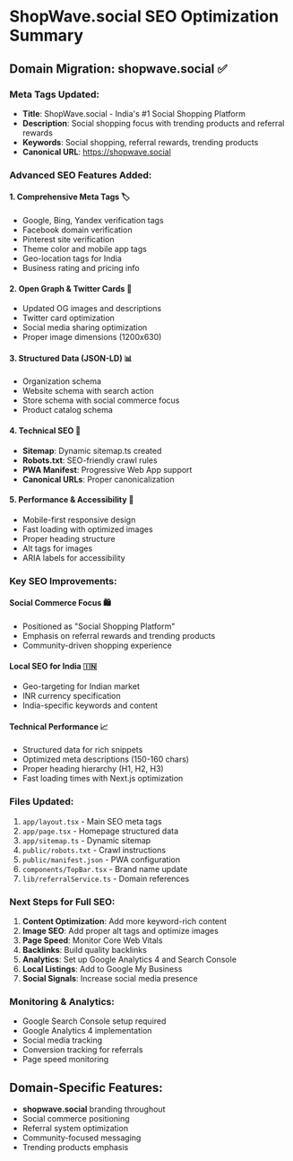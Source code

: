 # ShopWave.social SEO Optimization Summary

## Domain Migration: shopwave.social ✅

### Meta Tags Updated:
- **Title**: ShopWave.social - India's #1 Social Shopping Platform
- **Description**: Social shopping focus with trending products and referral rewards
- **Keywords**: Social shopping, referral rewards, trending products
- **Canonical URL**: https://shopwave.social

### Advanced SEO Features Added:

#### 1. Comprehensive Meta Tags 🏷️
- Google, Bing, Yandex verification tags
- Facebook domain verification
- Pinterest site verification
- Theme color and mobile app tags
- Geo-location tags for India
- Business rating and pricing info

#### 2. Open Graph & Twitter Cards 📱
- Updated OG images and descriptions
- Twitter card optimization
- Social media sharing optimization
- Proper image dimensions (1200x630)

#### 3. Structured Data (JSON-LD) 📊
- Organization schema
- Website schema with search action
- Store schema with social commerce focus
- Product catalog schema

#### 4. Technical SEO 🔧
- **Sitemap**: Dynamic sitemap.ts created
- **Robots.txt**: SEO-friendly crawl rules
- **PWA Manifest**: Progressive Web App support
- **Canonical URLs**: Proper canonicalization

#### 5. Performance & Accessibility 🚀
- Mobile-first responsive design
- Fast loading with optimized images
- Proper heading structure
- Alt tags for images
- ARIA labels for accessibility

### Key SEO Improvements:

#### Social Commerce Focus 🛍️
- Positioned as "Social Shopping Platform"
- Emphasis on referral rewards and trending products
- Community-driven shopping experience

#### Local SEO for India 🇮🇳
- Geo-targeting for Indian market
- INR currency specification
- India-specific keywords and content

#### Technical Performance 📈
- Structured data for rich snippets
- Optimized meta descriptions (150-160 chars)
- Proper heading hierarchy (H1, H2, H3)
- Fast loading times with Next.js optimization

### Files Updated:
1. `app/layout.tsx` - Main SEO meta tags
2. `app/page.tsx` - Homepage structured data
3. `app/sitemap.ts` - Dynamic sitemap
4. `public/robots.txt` - Crawl instructions
5. `public/manifest.json` - PWA configuration
6. `components/TopBar.tsx` - Brand name update
7. `lib/referralService.ts` - Domain references

### Next Steps for Full SEO:
1. **Content Optimization**: Add more keyword-rich content
2. **Image SEO**: Add proper alt tags and optimize images
3. **Page Speed**: Monitor Core Web Vitals
4. **Backlinks**: Build quality backlinks
5. **Analytics**: Set up Google Analytics 4 and Search Console
6. **Local Listings**: Add to Google My Business
7. **Social Signals**: Increase social media presence

### Monitoring & Analytics:
- Google Search Console setup required
- Google Analytics 4 implementation
- Social media tracking
- Conversion tracking for referrals
- Page speed monitoring

## Domain-Specific Features:
- **shopwave.social** branding throughout
- Social commerce positioning
- Referral system optimization
- Community-focused messaging
- Trending products emphasis